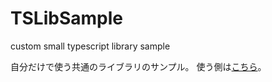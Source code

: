 # TSLibSample
custom small typescript library sample

自分だけで使う共通のライブラリのサンプル。
使う側は[こちら](https://github.com/fileszero/TSLibClientSample)。
